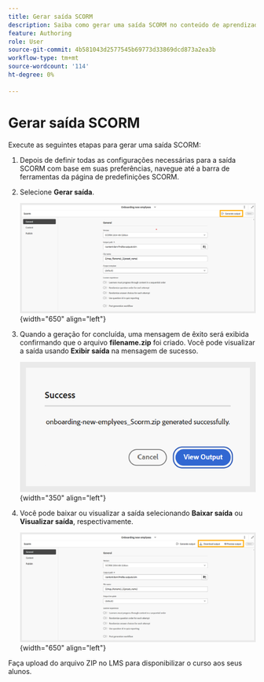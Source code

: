 ```yaml
---
title: Gerar saída SCORM
description: Saiba como gerar uma saída SCORM no conteúdo de aprendizado e treinamento
feature: Authoring
role: User
source-git-commit: 4b581043d2577545b69773d33869dcd873a2ea3b
workflow-type: tm+mt
source-wordcount: '114'
ht-degree: 0%

---
```


# Gerar saída SCORM

Execute as seguintes etapas para gerar uma saída SCORM:

1. Depois de definir todas as configurações necessárias para a saída SCORM com base em suas preferências, navegue até a barra de ferramentas da página de predefinições SCORM.
1. Selecione **Gerar saída**.

   ![](assets/scorm-generate-output.png){width="650" align="left"}

1. Quando a geração for concluída, uma mensagem de êxito será exibida confirmando que o arquivo **filename.zip** foi criado. Você pode visualizar a saída usando **Exibir saída** na mensagem de sucesso.

   ![](assets/scorm-success-message.png){width="350" align="left"}

1. Você pode baixar ou visualizar a saída selecionando **Baixar saída** ou **Visualizar saída**, respectivamente.

   ![](assets/scorm-view-output.png){width="650" align="left"}

Faça upload do arquivo ZIP no LMS para disponibilizar o curso aos seus alunos.



